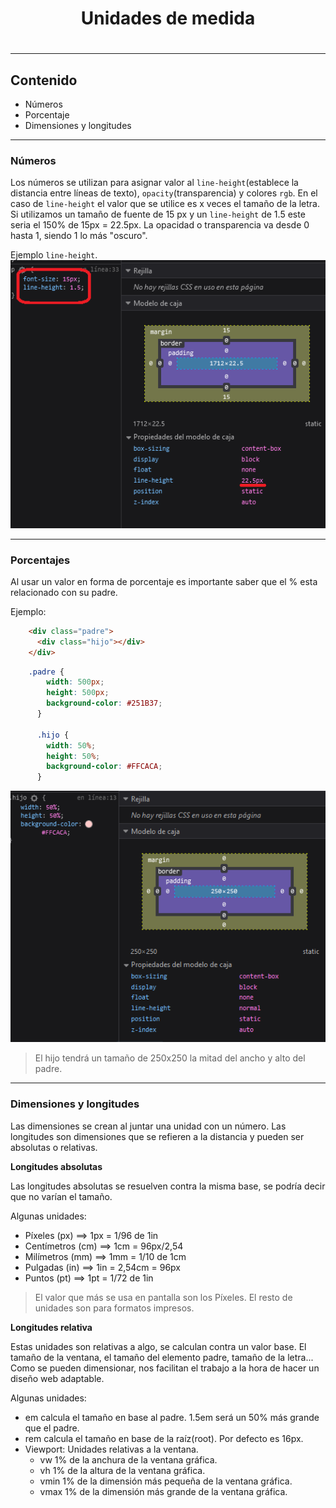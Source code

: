 <h1 align="center">Unidades de medida<h1>
<hr>

## Contenido

- Números
- Porcentaje
- Dimensiones y longitudes

<hr>

### Números

Los números se utilizan para asignar valor al `line-height`(establece la distancia entre líneas de texto), `opacity`(transparencia) y colores `rgb`. En el caso de `line-height` el valor que se utilice es x veces el tamaño de la letra. Si utilizamos un tamaño de fuente de 15 px y un `line-height` de 1.5 este seria el 150% de 15px = 22.5px. La opacidad o transparencia va desde 0 hasta 1, siendo 1 lo más "oscuro".

Ejemplo `line-height`.
![Tamaño line-height](img/lne-height.png)

---

### Porcentajes

Al usar un valor en forma de porcentaje es importante saber que el % esta relacionado con su padre.

Ejemplo:

```HTML
    <div class="padre">
      <div class="hijo"></div>
    </div>
```

```CSS
    .padre {
        width: 500px;
        height: 500px;
        background-color: #251B37;
      }

      .hijo {
        width: 50%;
        height: 50%;
        background-color: #FFCACA;
      }
```

![Porcentaje padre-hijo](img/porcentaje.png)

> El hijo tendrá un tamaño de 250x250 la mitad del ancho y alto del padre.

---

### Dimensiones y longitudes

Las dimensiones se crean al juntar una unidad con un número. Las longitudes son dimensiones que se refieren a la distancia y pueden ser absolutas o relativas.

**Longitudes absolutas**

Las longitudes absolutas se resuelven contra la misma base, se podría decir que no varían el tamaño.

Algunas unidades:

- Píxeles (px) ==> 1px = 1/96 de 1in
- Centímetros (cm) ==> 1cm = 96px/2,54
- Milímetros (mm) ==> 1mm = 1/10 de 1cm
- Pulgadas (in) ==> 1in = 2,54cm = 96px
- Puntos (pt) ==> 1pt = 1/72 de 1in

> El valor que más se usa en pantalla son los Píxeles. El resto de unidades son para formatos impresos.

**Longitudes relativa**

Estas unidades son relativas a algo, se calculan contra un valor base. El tamaño de la ventana, el tamaño del elemento padre, tamaño de la letra...
Como se pueden dimensionar, nos facilitan el trabajo a la hora de hacer un diseño web adaptable.

Algunas unidades:

- em calcula el tamaño en base al padre. 1.5em será un 50% más grande que el padre.
- rem calcula el tamaño en base de la raíz(root). Por defecto es 16px.
- Viewport: Unidades relativas a la ventana.
  - vw 1% de la anchura de la ventana gráfica. 
  - vh 1% de la altura de la ventana gráfica.
  - vmin 1% de la dimensión más pequeña de la ventana gráfica.
  - vmax 	1% de la dimensión más grande de la ventana gráfica.
